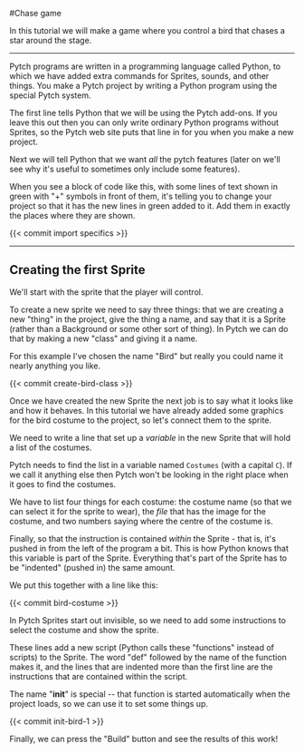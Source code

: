 #Chase game

In this tutorial we will make a game where you control a bird that
chases a star around the stage.

---

Pytch programs are written in a programming language called Python, to
which we have added extra commands for Sprites, sounds, and other
things. You make a Pytch project by writing a Python program using the
special Pytch system.

The first line tells Python that we will be using the Pytch
add-ons. If you leave this out then you can only write ordinary Python
programs without Sprites, so the Pytch web site puts that line in for
you when you make a new project.


Next we will tell Python that we want _all_ the pytch features (later on we'll see why it's useful to sometimes only include some features).

When you see a block of code like this, with some lines of text shown
in green with "+" symbols in front of them, it's telling you to change
your project so that it has the new lines in green added to it. Add
them in exactly the places where they are shown.

{{< commit import specifics >}}

---

## Creating the first Sprite

We'll start with the sprite that the player will control.

To create a new sprite we need to say three things: that we are
creating a new "thing" in the project, give the thing a name, and say
that it is a Sprite (rather than a Background or some other sort of
thing). In Pytch we can do that by making a new "class" and giving it a name.

For this example I've chosen the name "Bird" but really you could name it
nearly anything you like.

{{< commit create-bird-class >}}

Once we have created the new Sprite the next job is to say what it
looks like and how it behaves. In this tutorial we have already added some graphics for the bird costume to the project, so let's connect them to the sprite.

We need to write a line that set up a _variable_
in the new Sprite that will hold a list of the costumes.

Pytch needs to find the list in a variable named ```Costumes``` (with
a capital ```C```). If we call it anything else then Pytch won't be
looking in the right place when it goes to find the costumes.

We have to list four things for each costume: the costume name (so
that we can select it for the sprite to wear), the _file_ that has the
image for the costume, and two numbers saying where the centre of the
costume is.

Finally, so that the instruction is contained _within_ the Sprite - that
is, it's pushed in from the left of the program a bit. This is how
Python knows that this variable is part of the Sprite. Everything
that's part of the Sprite has to be "indented" (pushed in) the same
amount.

We put this together with a line like this:

{{< commit bird-costume >}}

In Pytch Sprites start out invisible, so we need to add some
instructions to select the costume and show the sprite.

These lines add a new script (Python calls these "functions" instead
of scripts) to the Sprite. The word "def" followed by the name of the
function makes it, and the lines that are indented more than the first
line are the instructions that are contained within the script.

The name "__init__" is special -- that function is started
automatically when the project loads, so we can use it to set some
things up.

{{< commit init-bird-1 >}}

Finally, we can press the "Build" button and see the results of this work!
